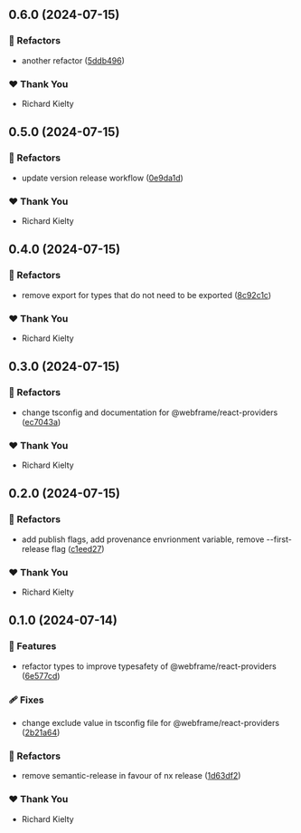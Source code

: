 ## 0.6.0 (2024-07-15)


### 💅 Refactors

- another refactor ([5ddb496](https://github.com/tw050x/webframe/commit/5ddb496))


### ❤️  Thank You

- Richard Kielty

## 0.5.0 (2024-07-15)


### 💅 Refactors

- update version release workflow ([0e9da1d](https://github.com/tw050x/webframe/commit/0e9da1d))


### ❤️  Thank You

- Richard Kielty

## 0.4.0 (2024-07-15)


### 💅 Refactors

- remove export for types that do not need to be exported ([8c92c1c](https://github.com/tw050x/webframe/commit/8c92c1c))


### ❤️  Thank You

- Richard Kielty

## 0.3.0 (2024-07-15)


### 💅 Refactors

- change tsconfig and documentation for @webframe/react-providers ([ec7043a](https://github.com/tw050x/webframe/commit/ec7043a))


### ❤️  Thank You

- Richard Kielty

## 0.2.0 (2024-07-15)


### 💅 Refactors

- add publish flags, add provenance envrionment variable, remove --first-release flag ([c1eed27](https://github.com/tw050x/webframe/commit/c1eed27))


### ❤️  Thank You

- Richard Kielty

## 0.1.0 (2024-07-14)


### 🚀 Features

- refactor types to improve typesafety of @webframe/react-providers ([6e577cd](https://github.com/tw050x/webframe/commit/6e577cd))


### 🩹 Fixes

- change exclude value in tsconfig file for @webframe/react-providers ([2b21a64](https://github.com/tw050x/webframe/commit/2b21a64))


### 💅 Refactors

- remove semantic-release in favour of nx release ([1d63df2](https://github.com/tw050x/webframe/commit/1d63df2))


### ❤️  Thank You

- Richard Kielty